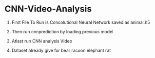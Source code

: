 # CNN-Video-Analysis

1. First File To Run is Concolutional Neural Network saved as animal.h5

2. Then run cnnprediction by loading previous model

3. Atlast run CNN analysis Video

4. Dataset already give for bear racoon elephant rat 
